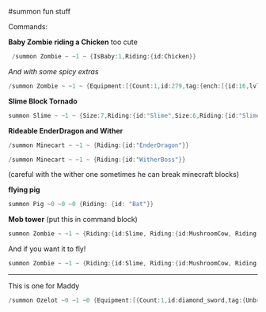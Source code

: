 #summon fun stuff

Commands:

**Baby Zombie riding a Chicken** too cute
```powershell
 /summon Zombie ~ ~1 ~ {IsBaby:1,Riding:{id:Chicken}}
```
*And with some spicy extras*
```powershell
/summon Zombie ~ ~1 ~ {Equipment:[{Count:1,id:279,tag:{ench:[{id:16,lvl:3}]}},{Count:1,id:301,tag:{ench:[{id:2,lvl:4}]}},{Count:1,id:300,tag:{ench:[{id:4,lvl:3}]}},{Count:1,id:307,tag:{ench:[{id:4,lvl:1}]}},{Count:1,id:310,tag:{ench:[{id:5,lvl:1}]}}],CustomName:Chicken Jockey,CustomNameVisible:1,Attributes:[{Name:generic.maxHealth,Base:100},{Name:generic.movementSpeed,Base:0.5},{Name:generic.attackDamage,Base:10},{Name:generic.followRange,Base:10},{Name:generic.knockbackResistance,Base:10}],IsBaby:1,DropChances:[1.0F,1.0F,1.0F,1.0F,1.0F],Riding:{id:Chicken}}
```

**Slime Block Tornado**
```powershell
summon Slime ~ ~1 ~ {Size:7,Riding:{id:"Slime",Size:6,Riding:{id:"Slime",Size:5,Riding:{id:"Slime",Size:4,Riding:{id:"Slime",Size:3,Riding:{id:"Slime",Size:2,Riding:{id:"Slime",Size:1}}}}}}} 
```

**Rideable EnderDragon and Wither**
```powershell
/summon Minecart ~ ~1 ~ {Riding:{id:"EnderDragon"}}
```
```powershell
/summon Minecart ~ ~1 ~ {Riding:{id:"WitherBoss"}} 
```
(careful with the wither one sometimes he can break minecraft blocks) 

**flying pig**
```powershell
summon Pig ~0 ~0 ~0 {Riding: {id: "Bat"}} 
```

**Mob tower**
(put this in command block) 
```powershell
summon Zombie ~ ~1 ~ {Riding:{id:Slime, Riding:{id:MushroomCow, Riding:{id:Creeper, Riding:{id:Villager, Riding:{id:Skeleton, Riding:{id:Spider, Riding:{id:Chicken, Riding:{id:Pig, Riding:{id:Cow, Riding:{id:Sheep, Riding:{id:PigZombie, Riding:{id:Enderman,Riding:{id:CaveSpider, Riding:{id:SnowMan, Riding:{id:Witch}}}}}}}}}}}}}}}} 
```
And if you want it to fly!
```powershell
summon Zombie ~ ~1 ~ {Riding:{id:Slime, Riding:{id:MushroomCow, Riding:{id:Creeper, Riding:{id:Villager, Riding:{id:Skeleton, Riding:{id:Spider, Riding:{id:Chicken, Riding:{id:Pig, Riding:{id:Cow, Riding:{id:Sheep, Riding:{id:PigZombie, Riding:{id:Enderman,Riding:{id:CaveSpider, Riding:{id:SnowMan, Riding:{id:Witch, Riding:{id:Bat}}}}}}}}}}}}}}}}
```

***

This is one for Maddy

```powershell
/summon Ozelot ~0 ~1 ~0 {Equipment:[{Count:1,id:diamond_sword,tag:{Unbreakable:1}},{},{},{},{Count:1,id:diamond_helmet}],CustomName:MaddysCats,CustomNameVisible:1,Attributes:[{Name:generic.movementSpeed,Base:1.0}],DropChances:[0.5F,0.0F,0.0F,0.0F,0.2F],ActiveEffects:[{Id:6,Amplifier:1,Duration:999999},{Id:1,Amplifier:1,Duration:999999}],Invulnerable:1,1}
```
